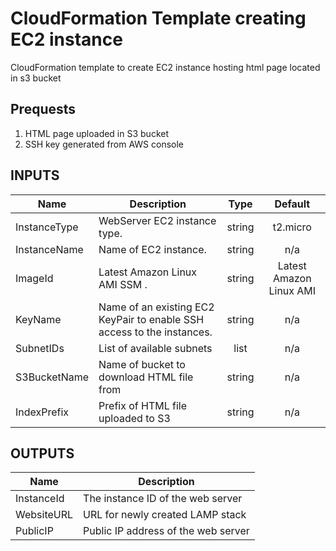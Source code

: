 # CloudFormation Template creating EC2 instance 

CloudFormation template to create EC2 instance hosting html page located in s3 bucket 

## Prequests 
1. HTML page uploaded in S3 bucket
2. SSH key generated from AWS console

## INPUTS
 Name | Description | Type | Default | 
|------|-------------|:----:|:-----:|
| InstanceType | WebServer EC2 instance type. | string | t2.micro |
| InstanceName | Name of EC2 instance. | string | n/a |
| ImageId | Latest Amazon Linux AMI SSM . | string | Latest Amazon Linux AMI |
| KeyName | Name of an existing EC2 KeyPair to enable SSH access to the instances. | string | n/a |
| SubnetIDs | List of available subnets | list | n/a |
| S3BucketName | Name of bucket to download HTML file from | string | n/a |
| IndexPrefix | Prefix of HTML file uploaded to S3 | string | n/a |

## OUTPUTS
| Name | Description |
|------|-------------|
|InstanceId | The instance ID of the web server |
| WebsiteURL | URL for newly created LAMP stack |
| PublicIP | Public IP address of the web server |
